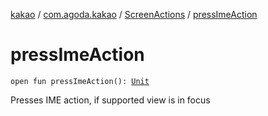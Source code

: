 [kakao](../../index.md) / [com.agoda.kakao](../index.md) / [ScreenActions](index.md) / [pressImeAction](.)

# pressImeAction

`open fun pressImeAction(): `[`Unit`](https://kotlinlang.org/api/latest/jvm/stdlib/kotlin/-unit/index.html)

Presses IME action, if supported view is in focus

